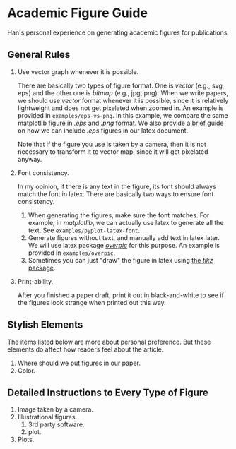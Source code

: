 # Academic Figure Guide
Han's personal experience on generating academic figures for publications.

## General Rules

1. Use vector graph whenever it is possible.

    There are basically two types of figure format. One is *vector* (e.g., svg, eps) and the other one is *bitmap* (e.g., jpg, png). 
    When we write papers, we should use *vector* format whenever it is possible, since it is relatively lightweight and does not get pixelated when zoomed in. 
    An example is provided in `examples/eps-vs-png`. In this example, we compare the same matplotlib figure in *.eps* and *.png* format. 
    We also provide a brief guide on how we can include *.eps* figures in our latex document. 

    Note that if the figure you use is taken by a camera, then it is not necessary to transform it to vector map, since it will get pixelated anyway.

1. Font consistency.

    In my opinion, if there is any text in the figure, its font should always match the font in latex. 
    There are basically two ways to ensure font consistency. 
    1. When generating the figures, make sure the font matches. For example, in *matplotlib*, we can actually use latex to generate all the text. See `examples/pyplot-latex-font`.
    1. Generate figures without text, and manually add text in latex later. We will use latex package [*overpic*](http://mirrors.ibiblio.org/CTAN/macros/latex/contrib/overpic/overpic.pdf) for this purpose. An example is provided in `examples/overpic`. 
    1. Sometimes you can just "draw" the figure in latex using [the *tikz* package](https://www.overleaf.com/learn/latex/TikZ_package).

1. Print-ability.

    After you finished a paper draft, print it out in black-and-white to see if the figures look strange when printed out this way. 

## Stylish Elements
The items listed below are more about personal preference. But these elements do affect how readers feel about the article.
1. Where should we put figures in our paper.
1. Color.

## Detailed Instructions to Every Type of Figure
1. Image taken by a camera. 
1. Illustrational figures.
    1. 3rd party software.
    1. plot.
1. Plots.
